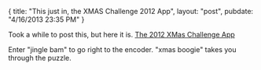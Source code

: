 {
   title: "This just in, the XMAS Challenge 2012 App",
   layout: "post",
   pubdate: "4/16/2013 23:35 PM"
}


Took a while to post this, but here it is.  [The 2012 XMas Challenge App](/xmc2012app.html)

Enter "jingle bam" to go right to the encoder.  "xmas boogie" takes you through the puzzle.


